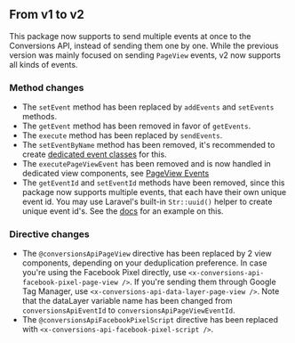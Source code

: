 ## From v1 to v2
This package now supports to send multiple events at once to the Conversions API, instead of sending them one by one. While the previous version was mainly focused on sending `PageView` events, v2 now supports all kinds of events.

### Method changes
- The `setEvent` method has been replaced by `addEvents` and `setEvents` methods.
- The `getEvent` method has been removed in favor of `getEvents`.
- The `execute` method has been replaced by `sendEvents`.
- The `setEventByName` method has been removed, it's recommended to create [dedicated event classes](README.MD#creating-event-classes) for this.
- The `executePageViewEvent` has been removed and is now handled in dedicated view components, see [PageView Events](README.md#pageview-events)
- The `getEventId` and `setEventId` methods have been removed, since this package now supports multiple events, that each have their own unique event id.
You may use Laravel's built-in `Str::uuid()` helper to create unique event id's.
See the [docs](README.md#creating-event-classes) for an example on this.

### Directive changes
- The `@conversionsApiPageView` directive has been replaced by 2 view components, depending on your deduplication preference.
In case you're using the Facebook Pixel directly, use `<x-conversions-api-facebook-pixel-page-view />`.
If you're sending them through Google Tag Manager, use `<x-conversions-api-data-layer-page-view />`.
Note that the dataLayer variable name has been changed from `conversionsApiEventId` to `conversionsApiPageViewEventId`.
- The `@conversionsApiFacebookPixelScript` directive has been replaced with `<x-conversions-api-facebook-pixel-script />`.